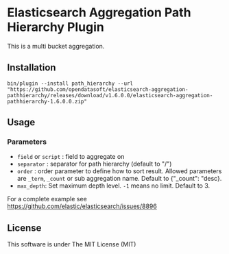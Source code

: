 Elasticsearch Aggregation Path Hierarchy Plugin
=========================================

This is a multi bucket aggregation.


Installation
------------

`bin/plugin --install path_hierarchy --url "https://github.com/opendatasoft/elasticsearch-aggregation-pathhierarchy/releases/download/v1.6.0.0/elasticsearch-aggregation-pathhierarchy-1.6.0.0.zip"`


Usage
-----

### Parameters

 - `field` or `script` : field to aggregate on
 - `separator` : separator for path hierarchy (default to "/")
 - `order` : order parameter to define how to sort result. Allowed parameters are `_term`, `_count` or sub aggregation name. Default to {"_count": "desc}.
 - `max_depth`: Set maximum depth level. `-1` means no limit. Default to 3.


For a complete example see https://github.com/elastic/elasticsearch/issues/8896

License
-------

This software is under The MIT License (MIT)
